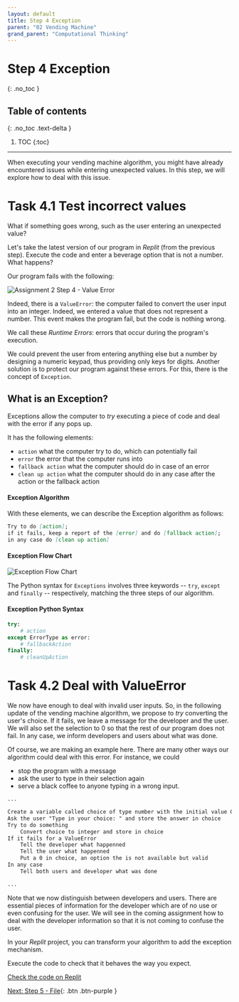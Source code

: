```yaml
---
layout: default
title: Step 4 Exception
parent: "02 Vending Machine"
grand_parent: "Computational Thinking"
---
```


# Step 4 Exception
{: .no_toc }

## Table of contents
{: .no_toc .text-delta }

1. TOC
{:toc}

---

When executing your vending machine algorithm, you might have already encountered issues while entering unexpected values. In this step, we will explore how to deal with this issue.

# Task 4.1 Test incorrect values

What if something goes wrong, such as the user entering an unexpected value?

Let's take the latest version of our program in _Replit_ (from the previous step). Execute the code and enter a beverage option that is not a number. What happens?

Our program fails with the following:

![Assignment 2 Step 4 - Value Error]({{site.baseurl}}/assets/images/assignment2-step4.png)

Indeed, there is a `ValueError`: the computer failed to convert the user input into an integer. Indeed, we entered a value that does not represent a number. This event makes the program fail, but the code is nothing wrong.

We call these _Runtime Errors_: errors that occur during the program's execution.

We could prevent the user from entering anything else but a number by designing a numeric keypad, thus providing only keys for digits. Another solution is to protect our program against these errors. For this, there is the concept of `Exception`.

## What is an Exception?

Exceptions allow the computer to _try_ executing a piece of code and deal with the error if any pops up.

It has the following elements:

* `action` what the computer try to do, which can potentially fail
* `error` the error that the computer runs into
* `fallback action` what the computer should do in case of an error
* `clean up action` what the computer should do in any case after the action or the fallback action

#### Exception Algorithm

With these elements, we can describe the Exception algorithm as follows:

```markdown
Try to do [action];
if it fails, keep a report of the [error] and do [fallback action];
in any case do [clean up action]
```

#### Exception Flow Chart

![Exception Flow Chart]({{site.baseurl}}/assets/flow_chart_exception.svg)

The Python syntax for `Exceptions` involves three keywords -- `try`, `except` and `finally` -- respectively, matching the three steps of our algorithm.

#### Exception Python Syntax

```python
try:
    # action
except ErrorType as error:
    # fallbackAction
finally:
    # cleanUpAction
```

# Task 4.2 Deal with ValueError

We now have enough to deal with invalid user inputs. So, in the following update of the vending machine algorithm, we propose to _try_ converting the user's choice. If it fails, we leave a message for the developer and the user. We will also set the selection to 0 so that the rest of our program does not fail. In any case, we inform developers and users about what was done.

Of course, we are making an example here. There are many other ways our algorithm could deal with this error. For instance, we could

* stop the program with a message
* ask the user to type in their selection again
* serve a black coffee to anyone typing in a wrong input.

```markdown
...

Create a variable called choice of type number with the initial value 0
Ask the user "Type in your choice: " and store the answer in choice
Try to do something
    Convert choice to integer and store in choice
If it fails for a ValueError
    Tell the developer what happenned
    Tell the user what happenned
    Put a 0 in choice, an option the is not available but valid
In any case
    Tell both users and developer what was done

...
```

Note that we now distinguish between developers and users. There are essential pieces of information for the developer which are of no use or even confusing for the user. We will see in the coming assignment how to deal with the developer information so that it is not coming to confuse the user.

In your _Replit_ project, you can transform your algorithm to add the exception mechanism. 

Execute the code to check that it behaves the way you expect.

[Check the code on Replit](https://replit.com/@dcdlab/vending-machine-step4-2)


[Next: Step 5 - File]({{site.baseurl}}/computational-thinking/02-vending-machine/step5-file){: .btn .btn-purple }